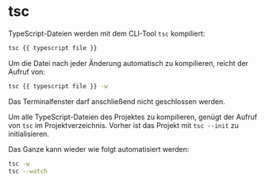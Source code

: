 # tsc

TypeScript-Dateien werden mit dem CLI-Tool `tsc` kompiliert:

```bash
tsc {{ typescript file }}
```

Um die Datei nach jeder Änderung automatisch zu kompilieren, reicht der Aufruf von:

```bash
tsc {{ typescript file }} -w
```

Das Terminalfenster darf anschließend nicht geschlossen werden.

Um alle TypeScript-Dateien des Projektes zu kompilieren, genügt der Aufruf von `tsc` im Projektverzeichnis. Vorher ist das Projekt mit `tsc --init` zu initialisieren.

Das Ganze kann wieder wie folgt automatisiert werden:

```bash
tsc -w
tsc --watch
```
